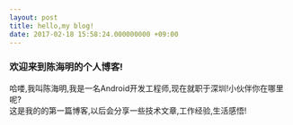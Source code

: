 ```yaml
---
layout: post
title: hello,my blog!
date: 2017-02-18 15:58:24.000000000 +09:00
---
```


### 欢迎来到陈海明的个人博客!<br>
哈喽,我叫陈海明,我是一名Android开发工程师,现在就职于深圳!小伙伴你在哪里呢?<br>
这是我的的第一篇博客,以后会分享一些技术文章,工作经验,生活感悟!<br>